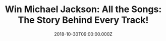 ---
campaign-uuid: "c-05c3b7e9-657f-46e5-a61c-1c58147830e9"
type: "Competition"
category: "Gifts"
date: "2018-10-30T09:00:00.000Z"
end-date: "2018-11-30T23:59:00.000Z"
disable-form: false
is_promoted: false
has_entry_page: true
title: "Win Michael Jackson: All the Songs: The Story Behind Every Track!"
competition-description: "<p>If you're a MJ fan you would like to know the full story\
  \ of every single song that Michael Jackson recorded and released during his long\
  \ and remarkable solo career! We are giving away a copy of Michael Jackson: All\
  \ the Songs: The Story Behind Every Track book with fascinating stories and detailed\
  \ information on every track from the King of Pop!</p>\n<p>Click below for a chance\
  \ to win!</p>\n"
hero-header: "Win Michael Jackson: All the Songs: The Story Behind Every Track!"
terms-confirmation: "N/A"
banner-img: "https://assets.expresslyapp.com/asset-e6cf5495-d7de-494d-b707-756fd8a0b636.jpg"
logo-left-href: "aaa.nme.com"
logo-left-image: "https://assets.expresslyapp.com/asset-e75736ab-3d99-4630-bb78-ddbe5e82398c.jpg"
logo-left-title: "NME AAA"
bg-image-hero: "https://assets.expresslyapp.com/asset-97d7e38e-7c1c-4314-9670-75c87ec5e3f5.jpg"
bg-image-first: "https://assets.expresslyapp.com/asset-6ed5e16e-0f49-4e64-906d-4ccb59446c4b.jpg"
section1-content: "<p>With fascinating stories and detailed information on every track\
  \ - as well as key early songs with The Jackson Five and his legendary dance moves\
  \ and videos - All the Songs is the complete unofficial history of one of the greatest\
  \ musical legacies of all time.</p>\n<p>Arranged chronologically by album, expert\
  \ authors Lecocq and Allard explore the details behind early hits such as ABC and\
  \ I Want You Back, to solo masterpieces such as Don't Stop 'Til You Get Enough,\
  \ Billie Jean, Beat It, Smooth Criminal, Black or White, This Is It and more - including\
  \ outtakes, duets and rare tracks.</p>\n<p>Enter the form below for a chance to\
  \ win and explore the magic behind the King of Pop's music with this in-depth, captivating\
  \ book! Good luck!</p>\n"
entry-title: "Win Michael Jackson: All the Songs: The Story Behind Every Track!"
entry-content: "<p>Enter the draw to win Michael Jackson: All the Songs: The Story\
  \ Behind Every Track by completing the form below before 23:59 on 30th of November\
  \ 2018.</p>\n"
has-winner: false
prize-description: "Michael Jackson: All the Songs: The Story Behind Every Track book."
special-conditions: "Multiple entries are allowed up to one every day.\r\nThis competition\
  \ is also available on: http://club.expressly.io/competitons/michael-jackson-all-the-songs-book-giveaway"
country-restrictions:
- "GB"
---